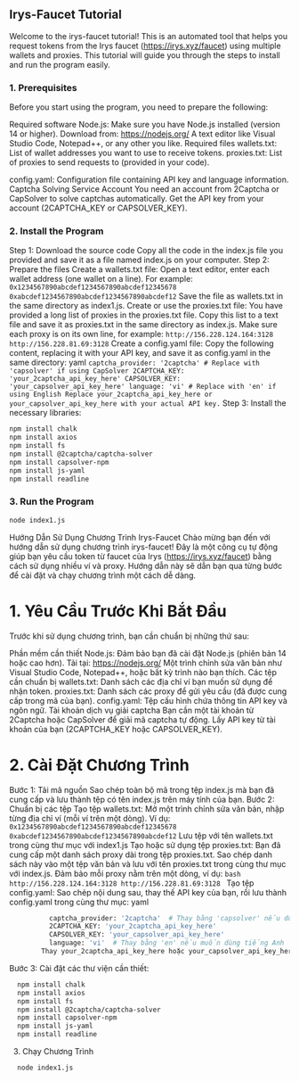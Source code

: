 ## Irys-Faucet Tutorial
Welcome to the irys-faucet tutorial! This is an automated tool that helps you request tokens from the Irys faucet (https://irys.xyz/faucet) using multiple wallets and proxies. This tutorial will guide you through the steps to install and run the program easily.

### 1. Prerequisites
Before you start using the program, you need to prepare the following:

Required software
Node.js: Make sure you have Node.js installed (version 14 or higher). Download from: https://nodejs.org/
A text editor like Visual Studio Code, Notepad++, or any other you like.
Required files
wallets.txt: List of wallet addresses you want to use to receive tokens.
proxies.txt: List of proxies to send requests to (provided in your code).

config.yaml: Configuration file containing API key and language information.
Captcha Solving Service Account
You need an account from 2Captcha or CapSolver to solve captchas automatically.
Get the API key from your account (2CAPTCHA_KEY or CAPSOLVER_KEY).
### 2. Install the Program
Step 1: Download the source code
Copy all the code in the index.js file you provided and save it as a file named index.js on your computer.
Step 2: Prepare the files
Create a wallets.txt file:
Open a text editor, enter each wallet address (one wallet on a line). For example:
``
0x1234567890abcdef1234567890abcdef12345678
0xabcdef1234567890abcdef1234567890abcdef12
``
Save the file as wallets.txt in the same directory as index1.js.
Create or use the proxies.txt file:
You have provided a long list of proxies in the proxies.txt file. Copy this list to a text file and save it as proxies.txt in the same directory as index.js.
Make sure each proxy is on its own line, for example:
``
http://156.228.124.164:3128
http://156.228.81.69:3128
``
Create a config.yaml file:
Copy the following content, replacing it with your API key, and save it as config.yaml in the same directory:
yaml
``
captcha_provider: '2captcha' # Replace with 'capsolver' if using CapSolver
2CAPTCHA_KEY: 'your_2captcha_api_key_here'
CAPSOLVER_KEY: 'your_capsolver_api_key_here'
language: 'vi' # Replace with 'en' if using English
Replace your_2captcha_api_key_here or your_capsolver_api_key_here with your actual API key.
``
Step 3: Install the necessary libraries:
```bash
npm install chalk
npm install axios
npm install fs
npm install @2captcha/captcha-solver
npm install capsolver-npm
npm install js-yaml
npm install readline
```
### 3. Run the Program
```bash
node index1.js
```
Hướng Dẫn Sử Dụng Chương Trình Irys-Faucet
Chào mừng bạn đến với hướng dẫn sử dụng chương trình irys-faucet! Đây là một công cụ tự động giúp bạn yêu cầu token từ faucet của Irys (https://irys.xyz/faucet) bằng cách sử dụng nhiều ví và proxy. Hướng dẫn này sẽ dẫn bạn qua từng bước để cài đặt và chạy chương trình một cách dễ dàng.

# 1. Yêu Cầu Trước Khi Bắt Đầu
Trước khi sử dụng chương trình, bạn cần chuẩn bị những thứ sau:

Phần mềm cần thiết
Node.js: Đảm bảo bạn đã cài đặt Node.js (phiên bản 14 hoặc cao hơn). Tải tại: https://nodejs.org/
Một trình chỉnh sửa văn bản như Visual Studio Code, Notepad++, hoặc bất kỳ trình nào bạn thích.
Các tệp cần chuẩn bị
wallets.txt: Danh sách các địa chỉ ví bạn muốn sử dụng để nhận token.
proxies.txt: Danh sách các proxy để gửi yêu cầu (đã được cung cấp trong mã của bạn).
config.yaml: Tệp cấu hình chứa thông tin API key và ngôn ngữ.
Tài khoản dịch vụ giải captcha
Bạn cần một tài khoản từ 2Captcha hoặc CapSolver để giải mã captcha tự động.
Lấy API key từ tài khoản của bạn (2CAPTCHA_KEY hoặc CAPSOLVER_KEY).
# 2. Cài Đặt Chương Trình
  Bước 1: Tải mã nguồn
Sao chép toàn bộ mã trong tệp index.js mà bạn đã cung cấp và lưu thành tệp có tên index.js trên máy tính của bạn.
  Bước 2: Chuẩn bị các tệp
      Tạo tệp wallets.txt:
      Mở một trình chỉnh sửa văn bản, nhập từng địa chỉ ví (mỗi ví trên một dòng). Ví dụ:
``
              0x1234567890abcdef1234567890abcdef12345678
              0xabcdef1234567890abcdef1234567890abcdef12
``
          Lưu tệp với tên wallets.txt trong cùng thư mục với index1.js
      Tạo hoặc sử dụng tệp proxies.txt:
          Bạn đã cung cấp một danh sách proxy dài trong tệp proxies.txt. Sao chép danh sách này vào một tệp văn bản và lưu với tên proxies.txt trong cùng thư mục với index.js.
          Đảm bảo mỗi proxy nằm trên một dòng, ví dụ:
          ```bash
            http://156.228.124.164:3128
            http://156.228.81.69:3128
            ```
      Tạo tệp config.yaml:
          Sao chép nội dung sau, thay thế API key của bạn, rồi lưu thành config.yaml trong cùng thư mục:
          yaml
```bash
          captcha_provider: '2captcha'  # Thay bằng 'capsolver' nếu dùng CapSolver
          2CAPTCHA_KEY: 'your_2captcha_api_key_here'
          CAPSOLVER_KEY: 'your_capsolver_api_key_here'
          language: 'vi'  # Thay bằng 'en' nếu muốn dùng tiếng Anh
        Thay your_2captcha_api_key_here hoặc your_capsolver_api_key_here bằng API key thực tế của bạn.
```
  Bước 3: Cài đặt các thư viện cần thiết: 
```bash
  npm install chalk
  npm install axios
  npm install fs
  npm install @2captcha/captcha-solver
  npm install capsolver-npm
  npm install js-yaml
  npm install readline
```
3. Chạy Chương Trình
```bash
  node index1.js
```

